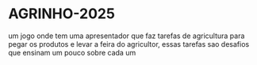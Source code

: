 # AGRINHO-2025
um jogo onde tem uma apresentador que faz tarefas de agricultura para pegar os produtos e levar a feira do agricultor, essas tarefas sao desafios que ensinam um pouco sobre cada um

